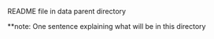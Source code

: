 README file in data parent directory

**note: One sentence explaining what will be in this directory